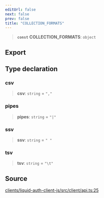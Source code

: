 ```yaml
---
editUrl: false
next: false
prev: false
title: "COLLECTION_FORMATS"
---
```


> **`const`** **COLLECTION\_FORMATS**: `object`

## Export

## Type declaration

### csv

> **csv**: `string` = `","`

### pipes

> **pipes**: `string` = `"|"`

### ssv

> **ssv**: `string` = `" "`

### tsv

> **tsv**: `string` = `"\t"`

## Source

[clients/liquid-auth-client-js/src/client/api.ts:25](https://github.com/algorandfoundation/liquid-auth/blob/cec82e963bc03c2622fd80036d3c488643177b1a/clients/liquid-auth-client-js/src/client/api.ts#L25)
